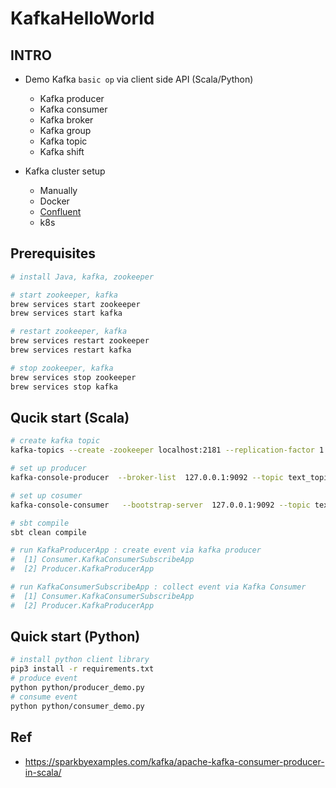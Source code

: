 # KafkaHelloWorld

## INTRO
- Demo Kafka `basic op` via client side API (Scala/Python)
	- Kafka producer
	- Kafka consumer
	- Kafka broker
	- Kafka group
	- Kafka topic
	- Kafka shift

- Kafka cluster setup
	- Manually
	- Docker
	- [Confluent](https://github.com/yennanliu/ConfluentHelloWorld)
	- k8s

## Prerequisites

```bash
# install Java, kafka, zookeeper

# start zookeeper, kafka
brew services start zookeeper
brew services start kafka

# restart zookeeper, kafka
brew services restart zookeeper 
brew services restart kafka

# stop zookeeper, kafka
brew services stop zookeeper
brew services stop kafka
```

## Qucik start (Scala)
```bash
# create kafka topic
kafka-topics --create -zookeeper localhost:2181 --replication-factor 1  --partitions 1 --topic text_topic

# set up producer  
kafka-console-producer  --broker-list  127.0.0.1:9092 --topic text_topic --producer-property acks=all  

# set up cosumer 
kafka-console-consumer   --bootstrap-server  127.0.0.1:9092 --topic text_topic 

# sbt compile
sbt clean compile

# run KafkaProducerApp : create event via kafka producer
#  [1] Consumer.KafkaConsumerSubscribeApp
#  [2] Producer.KafkaProducerApp

# run KafkaConsumerSubscribeApp : collect event via Kafka Consumer
#  [1] Consumer.KafkaConsumerSubscribeApp
#  [2] Producer.KafkaProducerApp


```


## Quick start (Python)

```bash
# install python client library 
pip3 install -r requirements.txt
# produce event 
python python/producer_demo.py
# consume event 
python python/consumer_demo.py
```

## Ref
- https://sparkbyexamples.com/kafka/apache-kafka-consumer-producer-in-scala/ 
